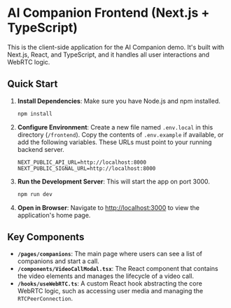 # AI Companion Frontend (Next.js + TypeScript)

This is the client-side application for the AI Companion demo. It's built with Next.js, React, and TypeScript, and it handles all user interactions and WebRTC logic.

## Quick Start

1.  **Install Dependencies**:
    Make sure you have Node.js and npm installed.
    ```bash
    npm install
    ```

2.  **Configure Environment**:
    Create a new file named `.env.local` in this directory (`/frontend`). Copy the contents of `.env.example` if available, or add the following variables. These URLs must point to your running backend server.
    ```
    NEXT_PUBLIC_API_URL=http://localhost:8000
    NEXT_PUBLIC_SIGNAL_URL=http://localhost:8000
    ```

3.  **Run the Development Server**:
    This will start the app on port 3000.
    ```bash
    npm run dev
    ```

4.  **Open in Browser**:
    Navigate to [http://localhost:3000](http://localhost:3000) to view the application's home page.

## Key Components

-   **`/pages/companions`**: The main page where users can see a list of companions and start a call.
-   **`/components/VideoCallModal.tsx`**: The React component that contains the video elements and manages the lifecycle of a video call.
-   **`/hooks/useWebRTC.ts`**: A custom React hook abstracting the core WebRTC logic, such as accessing user media and managing the `RTCPeerConnection`.